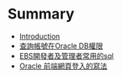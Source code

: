 # Summary

* [Introduction](README.md)
* [查詢帳號在Oracle DB權限](QueryOracleAccountPrivilege.md)
* [EBS開發者及管理者常用的sql](EbsResponsibilitySqlQuery.md)
* [Oracle 前端網頁登入的寫法](OracleSingleSignOn.md)


